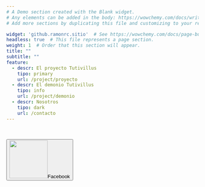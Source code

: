 ```yaml
---
# A Demo section created with the Blank widget.
# Any elements can be added in the body: https://wowchemy.com/docs/writing-markdown-latex/
# Add more sections by duplicating this file and customizing to your requirements.

widget: 'github.ramonrc.sitio'  # See https://wowchemy.com/docs/page-builder/
headless: true  # This file represents a page section.
weight: 1  # Order that this section will appear.
title: ""
subtitle: ""
feature:
  - descr: El proyecto Tutivillus
    tipo: primary
    url: /project/proyecto
  - descr: El demonio Tutivillus
    tipo: info
    url: /project/demonio
  - descr: Nosotros
    tipo: dark
    url: /contacto
---
```


    <div class="btn-group btn-group-lg" role="group" aria-label="face">
        <button class="btn btn-default">
     <img src="https://scontent.xx.fbcdn.net/v/t1.6435-9/s960x960/158991042_211820874027323_4133750573823010055_n.jpg?_nc_cat=103&ccb=1-3&_nc_sid=e3f864&_nc_ohc=TR20tehwbAsAX_irQba&_nc_ht=scontent.xx&tp=7&oh=c6c416eb7f19d7403f611f85c0b42064&oe=60D39A37" width="100" />Facebook
</button>
    </div>
